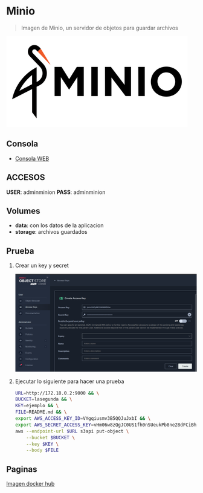 # Minio

> Imagen de Minio, un servidor de objetos para guardar archivos

![alt text](img/minio.png)

## Consola

* [Consola WEB](http://127.0.0.1:9001/)

## ACCESOS

**USER**: adminminion
**PASS**: adminminion

## Volumes

* **data**: con los datos de la aplicacion
* **storage**: archivos guardados

## Prueba

1) Crear un key y secret

    ![alt](./img/test.png)

2) Ejecutar lo siguiente para hacer una prueba

    ```bash
    URL=http://172.18.0.2:9000 && \
    BUCKET=lasegunda && \
    KEY=ejemplo && \
    FILE=README.md && \
    export AWS_ACCESS_KEY_ID=VYgqiusmv3B5QQJuJxbI && \
    export AWS_SECRET_ACCESS_KEY=vHm06w8zQgJC0US1fh0nSUeukPb8ne28dFCiBhAK && \
    aws --endpoint-url $URL s3api put-object \
        --bucket $BUCKET \
        --key $KEY \
        --body $FILE
    ```

## Paginas

[Imagen docker hub](https://hub.docker.com/r/minio/minio/)
